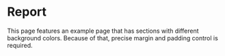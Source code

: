 # Report

This page features an example page that has sections with different background colors. Because of that, precise margin and padding control is required.
